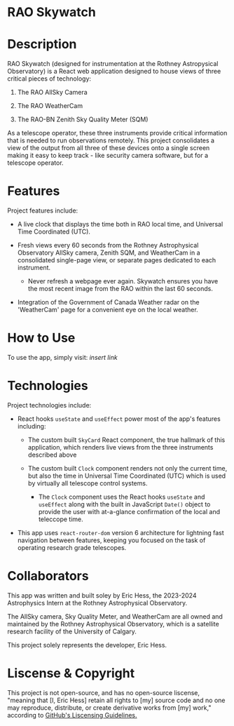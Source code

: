 # RAO Skywatch

# Description
RAO Skywatch (designed for instrumentation at the Rothney Astropysical Observatory) is a React web application designed to house views of three critical pieces of technology:

1. The RAO AllSky Camera

2. The RAO WeatherCam

3. The RAO-BN Zenith Sky Quality Meter (SQM)

As a telescope operator, these three instruments provide critical information that is needed to run observations remotely. This project consolidates a view of the output from all three of these devices onto a single screen making it easy to keep track - like security camera software, but for a telescope operator.

# Features
Project features include:

- A live clock that displays the time both in RAO local time, and Universal Time Coordinated (UTC).

- Fresh views every 60 seconds from the Rothney Astrophysical Observatory AllSky camera, Zenith SQM, and WeatherCam in a consolidated single-page view, or separate pages dedicated to each instrument.

    - Never refresh a webpage ever again. Skywatch ensures you have the most recent image from the RAO within the last 60 seconds.

- Integration of the Government of Canada Weather radar on the 'WeatherCam' page for a convenient eye on the local weather.

# How to Use
To use the app, simply visit: *insert link*

# Technologies
Project technologies include:

- React hooks `useState` and `useEffect` power most of the app's features including:

    - The custom built `SkyCard` React component, the true hallmark of this application, which renders live views from the three instruments described above

    - The custom built `Clock` component renders not only the current time, but also the time in Universal Time Coordinated (UTC) which is used by virtually all telescope control systems.

        - The `Clock` component uses the React hooks `useState` and `useEffect` along with the built in JavaScript `Date()` object to provide the user with at-a-glance confirmation of the local and teleccope time.

- This app uses `react-router-dom` version 6 architecture for lightning fast navigation between features, keeping you focused on the task of operating research grade telescopes.

# Collaborators
This app was written and built soley by Eric Hess, the 2023-2024 Astrophysics Intern at the Rothney Astrophysical Observatory.

The AllSky camera, Sky Quality Meter, and WeatherCam are all owned and maintained by the Rothney Astrophysical Observatory, which is a satellite research facility of the University of Calgary.

This project solely represents the developer, Eric Hess.

# Liscense & Copyright
This project is not open-source, and has no open-source liscense, "meaning that [I, Eric Hess] retain all rights to [my] source code and no one may reproduce, distribute, or create derivative works from [my] work," according to [GitHub's Liscensing Guidelines.](https://docs.github.com/en/repositories/managing-your-repositorys-settings-and-features/customizing-your-repository/licensing-a-repository)
